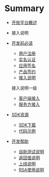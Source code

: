 # Summary

* [开放平台概述](README.md)
* 接入说明
* [开发前必读](chapter1.md)

  * [用户注册](yonghuzhuce.md)
  * [实名认证](实名认证.md)
  * [应用签名](应用签名.md)
  * [产品签约](产品签约.md)
  * [接入说明](jierushuoming.md)

  接入说明一级

  * [客户端接入](客户端接入.md)
  * [服务方接入](服务方接入.md)

* [SDK资源](sdkziyuan_md.md)

  * [SDK下载](sdkxiazai.md)
  * [代码示例](dai_ma_shi_li.md)

* [开发帮助](开发帮助.md)

  * [自助测试说明](zi_zhu_ce_shi_shuo_ming.md)
  * [返回值说明](fan_hui_zhi_shuo_ming.md)
  * [上线说明](shang_xian_shuo_ming.md)
  * [RSA使用说明](rsashi_yong_shuo_ming.md)



